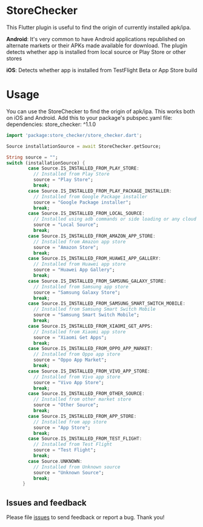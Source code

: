 # StoreChecker

This Flutter plugin is useful to find the origin of currently installed apk/ipa.

**Android**: It's very common to have Android applications republished on alternate markets or their APKs made available for download. The plugin detects whether app is installed from local source or Play Store or other stores

**iOS**: Detects whether app is installed from TestFlight Beta or App Store build

# Usage
You can use the StoreChecker to find the origin of apk/ipa. This works both on iOS and Android.
Add this to your package's pubspec.yaml file:
dependencies:
  store_checker: ^1.1.0

```dart
import 'package:store_checker/store_checker.dart';

Source installationSource = await StoreChecker.getSource;

String source = "";
switch (installationSource) {
        case Source.IS_INSTALLED_FROM_PLAY_STORE:
          // Installed from Play Store
          source = "Play Store";
          break;
        case Source.IS_INSTALLED_FROM_PLAY_PACKAGE_INSTALLER:
          // Installed from Google Package installer
          source = "Google Package installer";
          break;
        case Source.IS_INSTALLED_FROM_LOCAL_SOURCE:
          // Installed using adb commands or side loading or any cloud service
          source = "Local Source";
          break;
        case Source.IS_INSTALLED_FROM_AMAZON_APP_STORE:
          // Installed from Amazon app store
          source = "Amazon Store";
          break;
        case Source.IS_INSTALLED_FROM_HUAWEI_APP_GALLERY:
          // Installed from Huawei app store
          source = "Huawei App Gallery";
          break;
        case Source.IS_INSTALLED_FROM_SAMSUNG_GALAXY_STORE:
          // Installed from Samsung app store
          source = "Samsung Galaxy Store";
          break;
        case Source.IS_INSTALLED_FROM_SAMSUNG_SMART_SWITCH_MOBILE:
          // Installed from Samsung Smart Switch Mobile
          source = "Samsung Smart Switch Mobile";
          break;  
        case Source.IS_INSTALLED_FROM_XIAOMI_GET_APPS:
          // Installed from Xiaomi app store
          source = "Xiaomi Get Apps";
          break;
        case Source.IS_INSTALLED_FROM_OPPO_APP_MARKET:
          // Installed from Oppo app store
          source = "Oppo App Market";
          break;
        case Source.IS_INSTALLED_FROM_VIVO_APP_STORE:
          // Installed from Vivo app store
          source = "Vivo App Store";
          break;
        case Source.IS_INSTALLED_FROM_OTHER_SOURCE:
          // Installed from other market store
          source = "Other Source";
          break;
        case Source.IS_INSTALLED_FROM_APP_STORE:
          // Installed from app store
          source = "App Store";
          break;
        case Source.IS_INSTALLED_FROM_TEST_FLIGHT:
          // Installed from Test Flight
          source = "Test Flight";
          break;
        case Source.UNKNOWN:
          // Installed from Unknown source
          source = "Unknown Source";
          break;
      }
```

## Issues and feedback

Please file [issues](https://github.com/ravitejaavv/store_checker/issues) to send feedback or report a bug. Thank you!